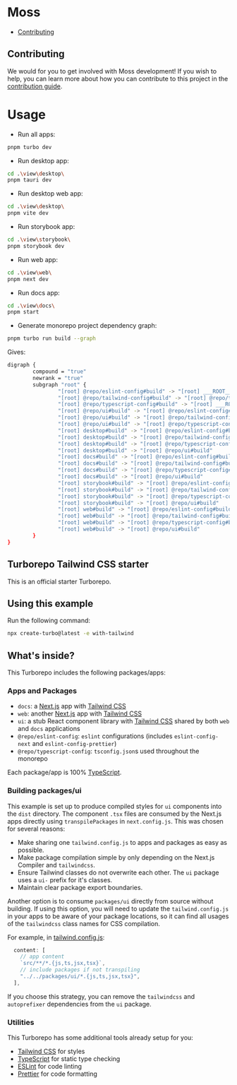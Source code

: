 # Moss

- [Contributing](#contributing)

## Contributing

We would for you to get involved with Moss development! If you wish to help, you can learn more about how you can contribute to this project in the [contribution guide](CONTRIBUTING.md).

# Usage

- Run all apps:

```sh
pnpm turbo dev
```

- Run desktop app:

```sh
cd .\view\desktop\
pnpm tauri dev
```

- Run desktop web app:

```sh
cd .\view\desktop\
pnpm vite dev
```

- Run storybook app:

```sh
cd .\view\storybook\
pnpm storybook dev
```

- Run web app:

```sh
cd .\view\web\
pnpm next dev
```

- Run docs app:

```sh
cd .\view\docs\
pnpm start
```

- Generate monorepo project dependency graph:

```sh
pnpm turbo run build --graph
```

Gives:

```sh
digraph {
        compound = "true"
        newrank = "true"
        subgraph "root" {
                "[root] @repo/eslint-config#build" -> "[root] ___ROOT___"
                "[root] @repo/tailwind-config#build" -> "[root] @repo/typescript-config#build"
                "[root] @repo/typescript-config#build" -> "[root] ___ROOT___"
                "[root] @repo/ui#build" -> "[root] @repo/eslint-config#build"
                "[root] @repo/ui#build" -> "[root] @repo/tailwind-config#build"
                "[root] @repo/ui#build" -> "[root] @repo/typescript-config#build"
                "[root] desktop#build" -> "[root] @repo/eslint-config#build"
                "[root] desktop#build" -> "[root] @repo/tailwind-config#build"
                "[root] desktop#build" -> "[root] @repo/typescript-config#build"
                "[root] desktop#build" -> "[root] @repo/ui#build"
                "[root] docs#build" -> "[root] @repo/eslint-config#build"
                "[root] docs#build" -> "[root] @repo/tailwind-config#build"
                "[root] docs#build" -> "[root] @repo/typescript-config#build"
                "[root] docs#build" -> "[root] @repo/ui#build"
                "[root] storybook#build" -> "[root] @repo/eslint-config#build"
                "[root] storybook#build" -> "[root] @repo/tailwind-config#build"
                "[root] storybook#build" -> "[root] @repo/typescript-config#build"
                "[root] storybook#build" -> "[root] @repo/ui#build"
                "[root] web#build" -> "[root] @repo/eslint-config#build"
                "[root] web#build" -> "[root] @repo/tailwind-config#build"
                "[root] web#build" -> "[root] @repo/typescript-config#build"
                "[root] web#build" -> "[root] @repo/ui#build"
        }
}
```

## Turborepo Tailwind CSS starter

This is an official starter Turborepo.

## Using this example

Run the following command:

```sh
npx create-turbo@latest -e with-tailwind
```

## What's inside?

This Turborepo includes the following packages/apps:

### Apps and Packages

- `docs`: a [Next.js](https://nextjs.org/) app with [Tailwind CSS](https://tailwindcss.com/)
- `web`: another [Next.js](https://nextjs.org/) app with [Tailwind CSS](https://tailwindcss.com/)
- `ui`: a stub React component library with [Tailwind CSS](https://tailwindcss.com/) shared by both `web` and `docs` applications
- `@repo/eslint-config`: `eslint` configurations (includes `eslint-config-next` and `eslint-config-prettier`)
- `@repo/typescript-config`: `tsconfig.json`s used throughout the monorepo

Each package/app is 100% [TypeScript](https://www.typescriptlang.org/).

### Building packages/ui

This example is set up to produce compiled styles for `ui` components into the `dist` directory. The component `.tsx` files are consumed by the Next.js apps directly using `transpilePackages` in `next.config.js`. This was chosen for several reasons:

- Make sharing one `tailwind.config.js` to apps and packages as easy as possible.
- Make package compilation simple by only depending on the Next.js Compiler and `tailwindcss`.
- Ensure Tailwind classes do not overwrite each other. The `ui` package uses a `ui-` prefix for it's classes.
- Maintain clear package export boundaries.

Another option is to consume `packages/ui` directly from source without building. If using this option, you will need to update the `tailwind.config.js` in your apps to be aware of your package locations, so it can find all usages of the `tailwindcss` class names for CSS compilation.

For example, in [tailwind.config.js](packages/tailwind-config/tailwind.config.js):

```js
  content: [
    // app content
    `src/**/*.{js,ts,jsx,tsx}`,
    // include packages if not transpiling
    "../../packages/ui/*.{js,ts,jsx,tsx}",
  ],
```

If you choose this strategy, you can remove the `tailwindcss` and `autoprefixer` dependencies from the `ui` package.

### Utilities

This Turborepo has some additional tools already setup for you:

- [Tailwind CSS](https://tailwindcss.com/) for styles
- [TypeScript](https://www.typescriptlang.org/) for static type checking
- [ESLint](https://eslint.org/) for code linting
- [Prettier](https://prettier.io) for code formatting
